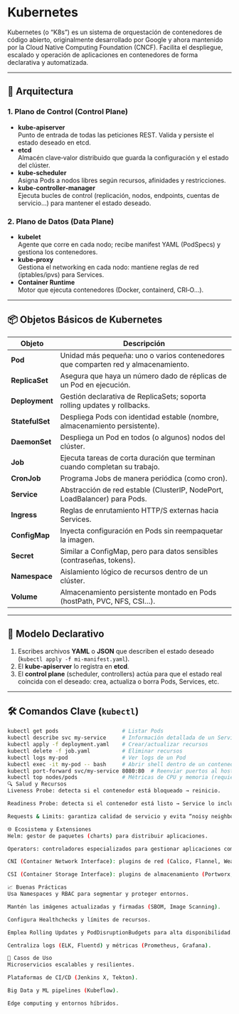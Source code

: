 # Kubernetes

Kubernetes (o “K8s”) es un sistema de orquestación de contenedores de código abierto, originalmente desarrollado por Google y ahora mantenido por la Cloud Native Computing Foundation (CNCF). Facilita el despliegue, escalado y operación de aplicaciones en contenedores de forma declarativa y automatizada.

---

## 📐 Arquitectura

### 1. Plano de Control (Control Plane)
- **kube‑apiserver**  
  Punto de entrada de todas las peticiones REST. Valida y persiste el estado deseado en etcd.
- **etcd**  
  Almacén clave‑valor distribuido que guarda la configuración y el estado del clúster.
- **kube‑scheduler**  
  Asigna Pods a nodos libres según recursos, afinidades y restricciones.
- **kube‑controller‑manager**  
  Ejecuta bucles de control (replicación, nodos, endpoints, cuentas de servicio…) para mantener el estado deseado.

### 2. Plano de Datos (Data Plane)
- **kubelet**  
  Agente que corre en cada nodo; recibe manifest YAML (PodSpecs) y gestiona los contenedores.
- **kube‑proxy**  
  Gestiona el networking en cada nodo: mantiene reglas de red (iptables/ipvs) para Services.
- **Container Runtime**  
  Motor que ejecuta contenedores (Docker, containerd, CRI‑O…).

---

## 📦 Objetos Básicos de Kubernetes

| Objeto        | Descripción                                                                 |
|---------------|------------------------------------------------------------------------------|
| **Pod**       | Unidad más pequeña: uno o varios contenedores que comparten red y almacenamiento. |
| **ReplicaSet**| Asegura que haya un número dado de réplicas de un Pod en ejecución.          |
| **Deployment**| Gestión declarativa de ReplicaSets; soporta rolling updates y rollbacks.     |
| **StatefulSet**| Despliega Pods con identidad estable (nombre, almacenamiento persistente).   |
| **DaemonSet** | Despliega un Pod en todos (o algunos) nodos del clúster.                     |
| **Job**       | Ejecuta tareas de corta duración que terminan cuando completan su trabajo.   |
| **CronJob**   | Programa Jobs de manera periódica (como cron).                               |
| **Service**   | Abstracción de red estable (ClusterIP, NodePort, LoadBalancer) para Pods.    |
| **Ingress**   | Reglas de enrutamiento HTTP/S externas hacia Services.                       |
| **ConfigMap** | Inyecta configuración en Pods sin reempaquetar la imagen.                    |
| **Secret**    | Similar a ConfigMap, pero para datos sensibles (contraseñas, tokens).        |
| **Namespace** | Aislamiento lógico de recursos dentro de un clúster.                        |
| **Volume**    | Almacenamiento persistente montado en Pods (hostPath, PVC, NFS, CSI…).      |

---

## 🔄 Modelo Declarativo

1. Escribes archivos **YAML** o **JSON** que describen el estado deseado (`kubectl apply -f mi-manifest.yaml`).  
2. El **kube‑apiserver** lo registra en **etcd**.  
3. El **control plane** (scheduler, controllers) actúa para que el estado real coincida con el deseado: crea, actualiza o borra Pods, Services, etc.

---

## 🛠️ Comandos Clave (`kubectl`)

```bash
kubectl get pods                    # Listar Pods
kubectl describe svc my-service     # Información detallada de un Service
kubectl apply -f deployment.yaml    # Crear/actualizar recursos
kubectl delete -f job.yaml          # Eliminar recursos
kubectl logs my-pod                 # Ver logs de un Pod
kubectl exec -it my-pod -- bash     # Abrir shell dentro de un contenedor
kubectl port-forward svc/my-service 8080:80  # Reenviar puertos al host
kubectl top nodes/pods              # Métricas de CPU y memoria (requiere Metrics Server)
🔍 Salud y Recursos
Liveness Probe: detecta si el contenedor está bloqueado → reinicio.

Readiness Probe: detecta si el contenedor está listo → Service lo incluye/excluye.

Requests & Limits: garantiza calidad de servicio y evita “noisy neighbors.”

🌐 Ecosistema y Extensiones
Helm: gestor de paquetes (charts) para distribuir aplicaciones.

Operators: controladores especializados para gestionar aplicaciones complejas.

CNI (Container Network Interface): plugins de red (Calico, Flannel, Weave…).

CSI (Container Storage Interface): plugins de almacenamiento (Portworx, Rook…).

📈 Buenas Prácticas
Usa Namespaces y RBAC para segmentar y proteger entornos.

Mantén las imágenes actualizadas y firmadas (SBOM, Image Scanning).

Configura Healthchecks y límites de recursos.

Emplea Rolling Updates y PodDisruptionBudgets para alta disponibilidad.

Centraliza logs (ELK, Fluentd) y métricas (Prometheus, Grafana).

🚀 Casos de Uso
Microservicios escalables y resilientes.

Plataformas de CI/CD (Jenkins X, Tekton).

Big Data y ML pipelines (Kubeflow).

Edge computing y entornos híbridos.

